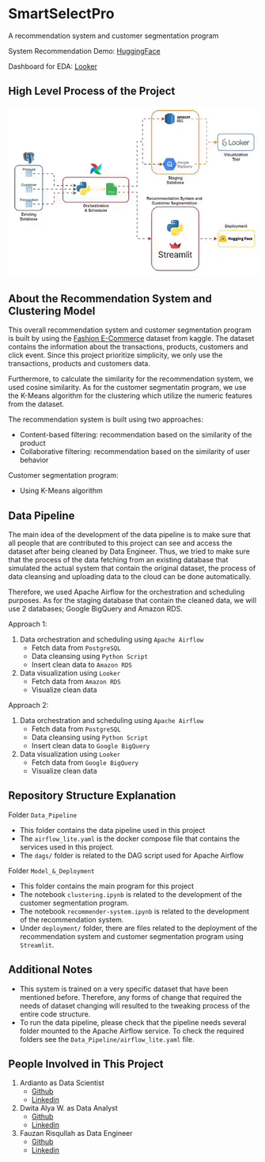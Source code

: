 # SmartSelectPro

A recommendation system and customer segmentation program

System Recommendation Demo: [HuggingFace](https://huggingface.co/spaces/ardian407/customer_clustering_and_fashion_product_recommender)

Dashboard for EDA: [Looker](https://lookerstudio.google.com/reporting/4f505408-e4a4-4e5b-ba86-f9d6fdf2378a)

## High Level Process of the Project
![](2023-12-07_14-01-55_1.gif)

## About the Recommendation System and Clustering Model

This overall recommendation system and customer segmentation program is built by using the [Fashion E-Commerce](https://www.kaggle.com/datasets/aldoattallah/fashion-ecommerce) dataset from kaggle. The dataset contains the information about the transactions, products, customers and click event. Since this project prioritize simplicity, we only use the transactions, products and customers data.

Furthermore, to calculate the similarity for the recommendation system, we used cosine similarity. As for the customer segmentatin program, we use the K-Means algorithm for the clustering which utilize the numeric features from the dataset.

The recommendation system is built using two approaches:
- Content-based filtering: recommendation based on the similarity of the product
- Collaborative filtering: recommendation based on the similarity of user behavior

Customer segmentation program:
- Using K-Means algorithm

## Data Pipeline

The main idea of the development of the data pipeline is to make sure that all people that are contributed to this project can see and access the dataset after being cleaned by Data Engineer. Thus, we tried to make sure that the process of the data fetching from an existing database that simulated the actual system that contain the original dataset, the process of data cleansing and uploading data to the cloud can be done automatically.

Therefore, we used Apache Airflow for the orchestration and scheduling purposes. As for the staging database that contain the cleaned data, we will use 2 databases; Google BigQuery and Amazon RDS.

Approach 1:
1. Data orchestration and scheduling using `Apache Airflow`
    - Fetch data from `PostgreSQL`
    - Data cleansing using `Python Script`
    - Insert clean data to `Amazon RDS`
2. Data visualization using `Looker`
    - Fetch data from `Amazon RDS`
    - Visualize clean data

Approach 2:
1. Data orchestration and scheduling using `Apache Airflow`
    - Fetch data from `PostgreSQL`
    - Data cleansing using `Python Script`
    - Insert clean data to `Google BigQuery`
2. Data visualization using `Looker`
    - Fetch data from `Google BigQuery`
    - Visualize clean data

## Repository Structure Explanation

Folder `Data_Pipeline`
- This folder contains the data pipeline used in this project
- The `airflow_lite.yaml` is the docker compose file that contains the services used in this project.
- The `dags/` folder is related to the DAG script used for Apache Airflow

Folder `Model_&_Deployment`
- This folder contains the main program for this project
- The notebook `clustering.ipynb` is related to the development of the customer segmentation program.
- The notebook `recommender-system.ipynb` is related to the development of the recommendation system.
- Under `deployment/` folder, there are files related to the deployment of the recommendation system and customer segmentation program using `Streamlit`.

## Additional Notes

- This system is trained on a very specific dataset that have been mentioned before. Therefore, any forms of change that required the needs of dataset changing will resulted to the tweaking process of the entire code structure.
- To run the data pipeline, please check that the pipeline needs several folder mounted to the Apache Airflow service. To check the required folders see the `Data_Pipeline/airflow_lite.yaml` file.

## People Involved in This Project

1. Ardianto as Data Scientist
    - [Github](https://github.com/ardi407)
    - [Linkedin](https://www.linkedin.com/in/ardianto407/)
2. Dwita Alya W. as Data Analyst
    - [Github](https://github.com/dwitawin)
    - [Linkedin](https://www.linkedin.com/in/dwita-alya/)
3. Fauzan Risqullah as Data Engineer
    - [Github](https://github.com/fauzanrisqullah)
    - [Linkedin](https://www.linkedin.com/in/fauzan-risqullah-0996bb127/)
